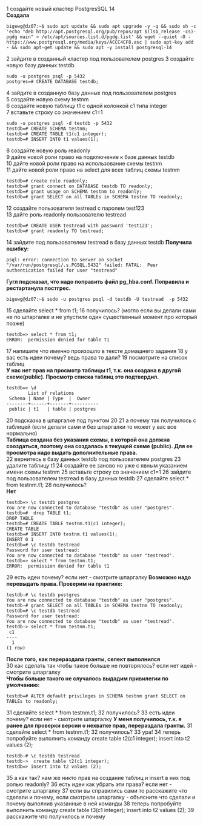 1 создайте новый кластер PostgresSQL 14  
**Создала**  
```  
bigewg@dz07:~$ sudo apt update && sudo apt upgrade -y -q && sudo sh -c 'echo "deb http://apt.postgresql.org/pub/repos/apt $(lsb_release -cs)-pgdg main" > /etc/apt/sources.list.d/pgdg.list' && wget --quiet -O - https://www.postgresql.org/media/keys/ACCC4CF8.asc | sudo apt-key add - && sudo apt-get update && sudo apt -y install postgresql-14
```
2 зайдите в созданный кластер под пользователем postgres
3 создайте новую базу данных testdb
```  
sudo -u postgres psql -p 5432
postgres=# CREATE DATABASE testdb;
```  
4 зайдите в созданную базу данных под пользователем postgres  
5 создайте новую схему testnm  
6 создайте новую таблицу t1 с одной колонкой c1 типа integer  
7 вставьте строку со значением c1=1  
```  
sudo -u postgres psql -d testdb -p 5432
testdb=# CREATE SCHEMA testnm;
testdb=# CREATE TABLE t1(c1 integer);
testdb=# INSERT INTO t1 values(1);
```  
8 создайте новую роль readonly  
9 дайте новой роли право на подключение к базе данных testdb  
10 дайте новой роли право на использование схемы testnm  
11 дайте новой роли право на select для всех таблиц схемы testnm  
```
testdb=# create role readonly;
testdb=# grant connect on DATABASE testdb TO readonly;
testdb=# grant usage on SCHEMA testnm to readonly;
testdb=# grant SELECT on all TABLEs in SCHEMA testnm TO readonly;
```  
12 создайте пользователя testread с паролем test123  
13 дайте роль readonly пользователю testread  
```
testdb=# CREATE USER testread with password 'test123';
testdb=# grant readonly TO testread;
```  
14 зайдите под пользователем testread в базу данных testdb
**Получила ошибку:**  
```
psql: error: connection to server on socket "/var/run/postgresql/.s.PGSQL.5432" failed: FATAL:  Peer authentication failed for user "testread"
```   
**Гугл подсказал, что надо поправить файл pg_hba.conf. Поправила и рестартанула постгрес.**  
```
bigewg@dz07:~$ sudo -u postgres psql -d testdb -U testread  -p 5432 
```  
15 сделайте select * from t1;
16 получилось? (могло если вы делали сами не по шпаргалке и не упустили один существенный момент про который позже)
```
testdb=> select * from t1;
ERROR:  permission denied for table t1
```
17 напишите что именно произошло в тексте домашнего задания
18 у вас есть идеи почему? ведь права то дали?
19 посмотрите на список таблиц  
**У нас нет прав на просмотр таблицы t1, т.к. она создана в другой схеме(public). Просмотр списка таблиц это подтвердил.**  
```
testdb=> \d
        List of relations
 Schema | Name | Type  |  Owner   
--------+------+-------+----------
 public | t1   | table | postgres
```
20 подсказка в шпаргалке под пунктом 20
21 а почему так получилось с таблицей (если делали сами и без шпаргалки то может у вас все нормально)  
**Таблица создана без указания схемы, в которой она должна сооздаться, поэтому она создалась в текущей схеме (public). Для ее просмотра надо выдать дополнительные права.**  
22 вернитесь в базу данных testdb под пользователем postgres
23 удалите таблицу t1
24 создайте ее заново но уже с явным указанием имени схемы testnm
25 вставьте строку со значением c1=1
26 зайдите под пользователем testread в базу данных testdb
27 сделайте select * from testnm.t1;
28 получилось?  
**Нет**  
```
testdb=> \c testdb postgres
You are now connected to database "testdb" as user "postgres".
testdb=#  drop TABLE t1;
DROP TABLE
testdb=# CREATE TABLE testnm.t1(c1 integer);
CREATE TABLE
testdb=# INSERT INTO testnm.t1 values(1);
INSERT 0 1
testdb=# \c testdb testread
Password for user testread: 
You are now connected to database "testdb" as user "testread".
testdb=> select * from testnm.t1;
ERROR:  permission denied for table t1
```  
29 есть идеи почему? если нет - смотрите шпаргалку
**Возможно надо перевыдать права. Проверим на практике:**
```
testdb-# \c testdb postgres
You are now connected to database "testdb" as user "postgres".
testdb-# grant SELECT on all TABLEs in SCHEMA testnm TO readonly;
testdb=# \c testdb testread
Password for user testread: 
You are now connected to database "testdb" as user "testread".
testdb-> select * from testnm.t1;
 c1 
----
  1
(1 row)
```  
**После того, как перераздала гранты, селект выполнился**  
30 как сделать так чтобы такое больше не повторялось? если нет идей - смотрите шпаргалку  
**Чтобы больше такого не случалось выдадим привилегии по умолчанию:**  
```
testdb=# ALTER default privileges in SCHEMA testnm grant SELECT on TABLEs to readonly;
```  
31 сделайте select * from testnm.t1;
32 получилось?
33 есть идеи почему? если нет - смотрите шпаргалку
**У меня получилось, т.к. я ранее для проверки версии о нехватке прав, перераздала гранты.**
31 сделайте select * from testnm.t1;
32 получилось?
33 ура!
34 теперь попробуйте выполнить команду create table t2(c1 integer); insert into t2 values (2);
```
testdb-# \c testdb testread
testdb->  create table t2(c1 integer);
testdb=> insert into t2 values (2);
```  
35 а как так? нам же никто прав на создание таблиц и insert в них под ролью readonly?
36 есть идеи как убрать эти права? если нет - смотрите шпаргалку
37 если вы справились сами то расскажите что сделали и почему, если смотрели шпаргалку - объясните что сделали и почему выполнив указанные в ней команды
38 теперь попробуйте выполнить команду create table t3(c1 integer); insert into t2 values (2);
39 расскажите что получилось и почему 
